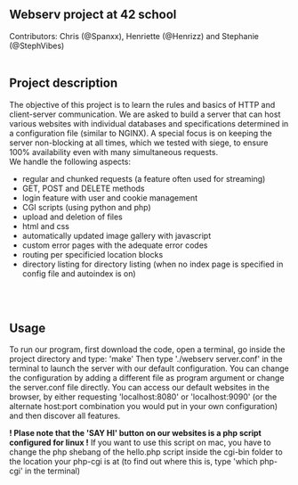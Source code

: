 ## Webserv project at 42 school
Contributors: Chris (@Spanxx), Henriette (@Henrizz) and Stephanie (@StephVibes)
<br>
<br>
## Project description
The objective of this project is to learn the rules and basics of HTTP and client-server communication. We are asked to build a server that can host various websites with individual databases and specifications determined in a configuration file (similar to NGINX). A special focus is on keeping the server non-blocking at all times, which we tested with siege, to ensure 100% availability even with many simultaneous requests. 
<br>
We handle the following aspects: 
- regular and chunked requests (a feature often used for streaming)
- GET, POST and DELETE methods
- login feature with user and cookie management 
- CGI scripts (using python and php)
- upload and deletion of files 
- html and css
- automatically updated image gallery with javascript
- custom error pages with the adequate error codes
- routing per specificied location blocks
- directory listing for directory listing (when no index page is specified in config file and autoindex is on)
<br>
<br>

## Usage
To run our program, first download the code, open a terminal, go inside the project directory and type: 'make'
Then type './webserv server.conf' in the terminal to launch the server with our default configuration. You can change the configuration by adding a different file as program argument or change the server.conf file directly.
You can access our default websites in the browser, by either requesting 'localhost:8080' or 'localhost:9090' (or the alternate host:port combination you would put in your own configuration) and then discover all features.
<br>

**! Plase note that the 'SAY HI' button on our websites is a php script configured for linux !** 
If you want to use this script on mac, you have to change the php shebang of the hello.php script inside the cgi-bin folder to the location your php-cgi is at (to find out where this is, type 'which php-cgi' in the terminal) 


